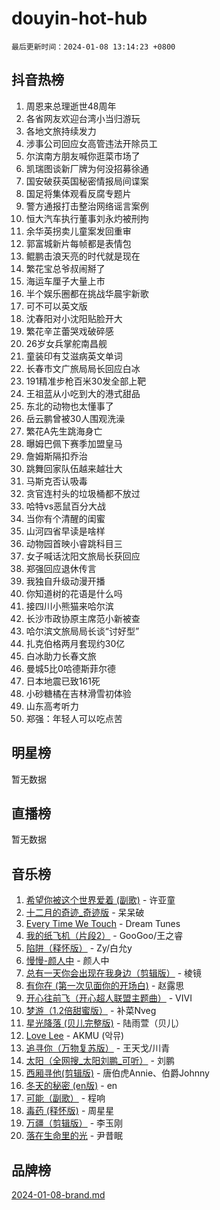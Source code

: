# douyin-hot-hub

`最后更新时间：2024-01-08 13:14:23 +0800`

## 抖音热榜

1. 周恩来总理逝世48周年
1. 各省网友欢迎台湾小当归游玩
1. 各地文旅持续发力
1. 涉事公司回应女高管违法开除员工
1. 尔滨南方朋友喊你逛菜市场了
1. 凯瑞图谈新厂牌为何没招募徐通
1. 国安破获英国秘密情报局间谍案
1. 国足将集体观看反腐专题片
1. 警方通报打击整治网络谣言案例
1. 恒大汽车执行董事刘永灼被刑拘
1. 余华英拐卖儿童案发回重审
1. 郭富城新片每帧都是表情包
1. 鲲鹏击浪天亮的时代就是现在
1. 繁花宝总爷叔闹掰了
1. 海运车厘子大量上市
1. 半个娱乐圈都在挑战华晨宇新歌
1. 可不可以英文版
1. 沈春阳对小沈阳贴脸开大
1. 繁花辛芷蕾哭戏破碎感
1. 26岁女兵掌舵南昌舰
1. 童装印有艾滋病英文单词
1. 长春市文广旅局局长回应白冰
1. 191精准步枪百米30发全部上靶
1. 王祖蓝从小吃到大的港式甜品
1. 东北的动物也太懂事了
1. 岳云鹏曾被30人围观洗澡
1. 繁花A先生跳海身亡
1. 曝姆巴佩下赛季加盟皇马
1. 詹姆斯隔扣乔治
1. 跳舞回家队伍越来越壮大
1. 马斯克否认吸毒
1. 贪官连村头的垃圾桶都不放过
1. 哈特vs恶鼠百分大战
1. 当你有个清醒的闺蜜
1. 山河四省早读是啥样
1. 动物园首映小睿跳科目三
1. 女子喊话沈阳文旅局长获回应
1. 郑强回应退休传言
1. 我独自升级动漫开播
1. 你知道树的花语是什么吗
1. 接四川小熊猫来哈尔滨
1. 长沙市政协原主席范小新被查
1. 哈尔滨文旅局局长谈“讨好型”
1. 扎克伯格两月套现约30亿
1. 白冰助力长春文旅
1. 曼城5比0哈德斯菲尔德
1. 日本地震已致161死
1. 小砂糖橘在吉林滑雪初体验
1. 山东高考听力
1. 郑强：年轻人可以吃点苦

## 明星榜

暂无数据

## 直播榜

暂无数据

## 音乐榜

1. [希望你被这个世界爱着 (副歌)](https://sf86-cdn-tos.douyinstatic.com/obj/tos-cn-ve-2774/oUHCmWQfZlE3QQBKBeD8rCFLpJzPgCpImhsxMt) - 许亚童
1. [十二月的奇迹_奇迹版](https://sf86-cdn-tos.douyinstatic.com/obj/tos-cn-ve-2774/oMslvA9FBzGMGHnyUuoiiUjtIAXfMz6tzwByW8) - 呆呆破
1. [Every Time We Touch](https://sf86-cdn-tos.douyinstatic.com/obj/tos-cn-ve-2774/ogN6lUKQeBBfEVhIOMikG1CcJjugxk1tztZyhP) - Dream Tunes
1. [我的纸飞机（片段2）](https://sf86-cdn-tos.douyinstatic.com/obj/tos-cn-ve-2774/oM2ZrKcg2CD5AeRB2gkeXOFB1IxAGJdZPazYHf) - GooGoo/王之睿
1. [陷阱（释怀版）](https://sf6-cdn-tos.douyinstatic.com/obj/tos-cn-ve-2774/oE8C21LeZrzKLDFfQYgMzx4GAIHageG5IzayY7) - Zy/白允y
1. [慢慢-颜人中](https://sf6-cdn-tos.douyinstatic.com/obj/tos-cn-ve-2774/ocjHNfBXdBxQNC8ZGAeoLMFTUgtBg8bkExunDC) - 颜人中
1. [总有一天你会出现在我身边（剪辑版）](https://sf6-cdn-tos.douyinstatic.com/obj/tos-cn-ve-2774/oMLsHwhWW7CYoAhoWB9EXUQIzNBsfAJxpAoxCU) - 棱镜
1. [有你在 (第一次见面你的开场白)](https://sf86-cdn-tos.douyinstatic.com/obj/tos-cn-ve-2774/oAthrQ3ClJBfI57uBoFEgNDYtNCZ0TSYQQfxQ0) - 赵露思
1. [开心往前飞（开心超人联盟主题曲）](https://sf3-cdn-tos.douyinstatic.com/obj/tos-cn-ve-2774/9d8fb7c82cf1421fb93a9fe925275e0a) - VIVI
1. [梦游（1.2倍甜蜜版）](https://sf86-cdn-tos.douyinstatic.com/obj/tos-cn-ve-2774/o4gyAUm8hwufoEABmwVIiQtHsFuGzAEEWtNMzo) - 补菜Nveg
1. [星光降落 (贝儿完整版)](https://sf86-cdn-tos.douyinstatic.com/obj/tos-cn-ve-2774/okwB9hAwyAtsFFkFBzAX1hOOfQuIoMNs0W2Mwr) - 陆雨萱（贝儿）
1. [Love Lee](https://sf86-cdn-tos.douyinstatic.com/obj/tos-cn-ve-2774/o05GbkJGbCBTdDnMtB0fwOYgkeZp23vrWQDQBS) - AKMU (악뮤)
1. [追寻你（万物复苏版）](https://sf3-cdn-tos.douyinstatic.com/obj/tos-cn-ve-2774/oYeAZJsbjIDit9APmBg8u6uDUQnHmoCf3gbo74) - 王天戈/川青
1. [太阳（全网搜_太阳刘鹏_可听）](https://sf86-cdn-tos.douyinstatic.com/obj/tos-cn-ve-2774/ogWbyIQnlBFImVbeDocRdCIYtBHlbJXgfZMvgz) - 刘鹏
1. [西厢寻他(剪辑版)](https://sf6-cdn-tos.douyinstatic.com/obj/tos-cn-ve-2774/oUsAVfAQKlRNxEv5qxvIB8o5qmIWUcXbzJKJhw) - 唐伯虎Annie、伯爵Johnny
1. [冬天的秘密 (en版)](https://sf86-cdn-tos.douyinstatic.com/obj/tos-cn-ve-2774/okIuMHDdzyf3FjGK4Lphe1vfHcQaPIHAg0Z4CR) - en
1. [可能（副歌）](https://sf6-cdn-tos.douyinstatic.com/obj/tos-cn-ve-2774/cde1731888894259b333569393c2fb51) - 程响
1. [毒药 (释怀版)](https://sf86-cdn-tos.douyinstatic.com/obj/tos-cn-ve-2774/oYILMEAzspdZBIzy4frJNB8ZHPHWAhiwowd4Ad) - 周星星
1. [万疆（剪辑版）](https://sf6-cdn-tos.douyinstatic.com/obj/tos-cn-ve-2774/ooG7oVgFlDTelKCjCsTTobQvbdtj1BBQXnfZd8) - 李玉刚
1. [落在生命里的光](https://sf86-cdn-tos.douyinstatic.com/obj/tos-cn-ve-2774/d9ffa8c090124ea58bb10df9b510c01d) - 尹昔眠

## 品牌榜

[2024-01-08-brand.md](2024-01-08-brand.md)
